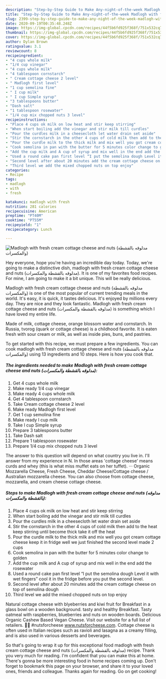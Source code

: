 ```yaml
---
description: "Step-by-Step Guide to Make Any-night-of-the-week Madlogh with fresh cream cottage cheese and nuts (مدلوقه بالقشطة والمكسرات)"
title: "Step-by-Step Guide to Make Any-night-of-the-week Madlogh with fresh cream cottage cheese and nuts (مدلوقه بالقشطة والمكسرات)"
slug: 2399-step-by-step-guide-to-make-any-night-of-the-week-madlogh-with-fresh-cream-cottage-cheese-and-nuts
date: 2020-09-19T00:35:48.248Z
image: https://img-global.cpcdn.com/recipes/44f5b6fd925f368f/751x532cq70/madlogh-with-fresh-cream-cottage-cheese-and-nuts-مدلوقه-بالقشطة-والمكسرات-recipe-main-photo.jpg
thumbnail: https://img-global.cpcdn.com/recipes/44f5b6fd925f368f/751x532cq70/madlogh-with-fresh-cream-cottage-cheese-and-nuts-مدلوقه-بالقشطة-والمكسرات-recipe-main-photo.jpg
cover: https://img-global.cpcdn.com/recipes/44f5b6fd925f368f/751x532cq70/madlogh-with-fresh-cream-cottage-cheese-and-nuts-مدلوقه-بالقشطة-والمكسرات-recipe-main-photo.jpg
author: Dylan Brown
ratingvalue: 3.1
reviewcount: 8
recipeingredient:
- "4 cups whole milk"
- "1/4 cup vinegar"
- "4 cups whole milk"
- "4 tablespoon cornstarch"
- " Cream cottage cheese 2 level"
- " Madlogh first level"
- "1 cup semolina fine"
- " I cup milk"
- " I cup Simple syrup"
- "3 tablespoons butter"
- "Dash salt"
- "1 tablespoon rosewater"
- "1/4 cup mix chopped nuts 3 level"
recipeinstructions:
- "Place 4 cups ok milk on low heat and stir keep stirring"
- "When start boiling add the vinegar and stir milk till curdles"
- "Pour the curdles milk in a cheesecloth let water drain set aside"
- "Stir the cornstarch in the other 4 cups of cold milk then add to the heat keep stirring until become thick take it off the heat"
- "Pour the curdle milk to the thick milk and mix well you got cream cottage cheese keep it in fridge well we just finished the second level made 2 cups"
- "Cook semolina in pan with the butter for 5 minutes color change to golden"
- "Add the cup milk and A cup of syrup and mix well in the end add the rosewater"
- "Used a round cake pan first level “I put the semolina dough Level it with wet fingers” cool it in the fridge before you put the second level."
- "Second level after about 20 minutes add the cream cottage cheese on top of semolina dough"
- "Third level we add the mixed chopped nuts on top enjoy"
categories:
- Recipe
tags:
- madlogh
- with
- fresh

katakunci: madlogh with fresh 
nutrition: 281 calories
recipecuisine: American
preptime: "PT40M"
cooktime: "PT55M"
recipeyield: "1"
recipecategory: Lunch

---
```



![Madlogh with fresh cream cottage cheese and nuts (مدلوقه بالقشطة والمكسرات)](https://img-global.cpcdn.com/recipes/44f5b6fd925f368f/751x532cq70/madlogh-with-fresh-cream-cottage-cheese-and-nuts-مدلوقه-بالقشطة-والمكسرات-recipe-main-photo.jpg)

Hey everyone, hope you're having an incredible day today. Today, we're going to make a distinctive dish, madlogh with fresh cream cottage cheese and nuts (مدلوقه بالقشطة والمكسرات). It is one of my favorites food recipes. For mine, I am going to make it a bit unique. This will be really delicious.

Madlogh with fresh cream cottage cheese and nuts (مدلوقه بالقشطة والمكسرات) is one of the most popular of current trending meals in the world. It's easy, it is quick, it tastes delicious. It's enjoyed by millions every day. They are nice and they look fantastic. Madlogh with fresh cream cottage cheese and nuts (مدلوقه بالقشطة والمكسرات) is something which I have loved my entire life.

Made of milk, cottage cheese, orange blossom water and cornstarch. In Russia, tvorog (quark or cottage cheese) is a childhood favorite. It is eaten fresh with sour cream or milk, as well as inside pies, buns, and pastries.


To get started with this recipe, we must prepare a few ingredients. You can cook madlogh with fresh cream cottage cheese and nuts (مدلوقه بالقشطة والمكسرات) using 13 ingredients and 10 steps. Here is how you cook that.

<!--inarticleads1-->

##### The ingredients needed to make Madlogh with fresh cream cottage cheese and nuts (مدلوقه بالقشطة والمكسرات):

1. Get 4 cups whole milk
1. Make ready 1/4 cup vinegar
1. Make ready 4 cups whole milk
1. Get 4 tablespoon cornstarch
1. Take  Cream cottage cheese 2 level
1. Make ready  Madlogh first level
1. Get 1 cup semolina fine
1. Make ready  I cup milk
1. Take  I cup Simple syrup
1. Prepare 3 tablespoons butter
1. Take Dash salt
1. Prepare 1 tablespoon rosewater
1. Prepare 1/4 cup mix chopped nuts 3 level


The answer to this question will depend on what country you live in. I&#39;ll answer from my experience in N. In those areas &#39;cottage cheese&#39; means curds and whey (this is what miss muffet eats on her tuffet). ··· Organic Mozzarella Cheese, Fresh Cheese, Cheddar Cheese/Cottage cheese / Australian mozzarella cheese. You can also choose from cottage cheese, mozzarella, and cream cheese cottage cheese. 

<!--inarticleads2-->

##### Steps to make Madlogh with fresh cream cottage cheese and nuts (مدلوقه بالقشطة والمكسرات):

1. Place 4 cups ok milk on low heat and stir keep stirring
1. When start boiling add the vinegar and stir milk till curdles
1. Pour the curdles milk in a cheesecloth let water drain set aside
1. Stir the cornstarch in the other 4 cups of cold milk then add to the heat keep stirring until become thick take it off the heat
1. Pour the curdle milk to the thick milk and mix well you got cream cottage cheese keep it in fridge well we just finished the second level made 2 cups
1. Cook semolina in pan with the butter for 5 minutes color change to golden
1. Add the cup milk and A cup of syrup and mix well in the end add the rosewater
1. Used a round cake pan first level “I put the semolina dough Level it with wet fingers” cool it in the fridge before you put the second level.
1. Second level after about 20 minutes add the cream cottage cheese on top of semolina dough
1. Third level we add the mixed chopped nuts on top enjoy


Natural cottage cheese with blyeberries and kiwi fruit for Breakfast in a glass bowl on a wooden background. tasty and healthy Breakfast. Tasty oatmeal with raspberries, blueberries and nuts on wooden boards. Delicious Organic Cashew Based Vegan Cheese. Visit our website for a full list of retailers. 🧀🌱 #nutsforcheese www.nutsforcheese.com. Cottage cheese is often used in Italian recipes such as ravioli and lasagna as a creamy filling, and is also used in various desserts and beverages. 

So that's going to wrap it up for this exceptional food madlogh with fresh cream cottage cheese and nuts (مدلوقه بالقشطة والمكسرات) recipe. Thank you very much for reading. I'm confident that you can make this at home. There's gonna be more interesting food in home recipes coming up. Don't forget to bookmark this page on your browser, and share it to your loved ones, friends and colleague. Thanks again for reading. Go on get cooking!
